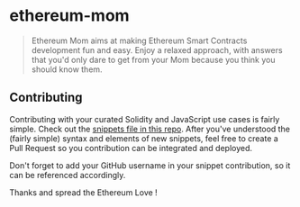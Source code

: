 # ethereum-mom

> Ethereum Mom aims at making Ethereum Smart Contracts development fun and easy. Enjoy a relaxed approach, with answers that you'd only dare to get from your Mom because you think you should know them.

## Contributing

Contributing with your curated Solidity and JavaScript use cases is fairly simple. Check out the [snippets file in this repo](https://github.com/thomasvds/ethereum-mom/blob/master/src/data/snippets.js). After you've understood the (fairly simple) syntax and elements of new snippets, feel free to create a Pull Request so you contribution can be integrated and deployed.

Don't forget to add your GitHub username in your snippet contribution, so it can be referenced accordingly.

Thanks and spread the Ethereum Love !
